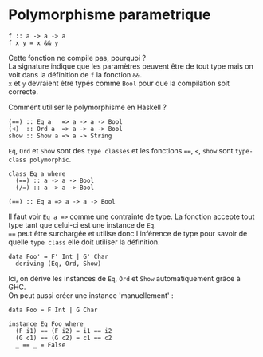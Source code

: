 # Polymorphisme parametrique

```
f :: a -> a -> a
f x y = x && y
```
Cette fonction ne compile pas, pourquoi ?  
La signature indique que les paramètres peuvent être de tout type mais on voit dans la définition de `f` la fonction `&&`.  
`x` et `y` devraient être typés comme `Bool` pour que la compilation soit correcte.  


Comment utiliser le polymorphisme en Haskell ?   

```
(==) :: Eq a   => a -> a -> Bool
(<)  :: Ord a  => a -> a -> Bool
show :: Show a => a -> String
```

`Eq`, `Ord` et `Show` sont des `type classes` et les fonctions `==`, `<`, `show` sont `type-class polymorphic`.  

```
class Eq a where
  (==) :: a -> a -> Bool
  (/=) :: a -> a -> Bool

(==) :: Eq a => a -> a -> Bool
```

Il faut voir `Eq a =>` comme une contrainte de type. La fonction accepte tout type tant que celui-ci est une instance de `Eq`.  
`==` peut être surchargée et utilise donc l'inférence de type pour savoir de quelle `type class` elle doit utiliser la définition.  

```
data Foo' = F' Int | G' Char
  deriving (Eq, Ord, Show)
```
Ici, on dérive les instances de `Eq`, `Ord` et `Show` automatiquement grâce à GHC.  
On peut aussi créer une instance 'manuellement' : 

```
data Foo = F Int | G Char

instance Eq Foo where
  (F i1) == (F i2) = i1 == i2
  (G c1) == (G c2) = c1 == c2
  _ == _ = False
```

